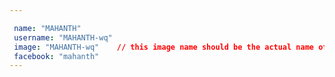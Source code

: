 ```yaml
---

 name: "MAHANTH"
 username: "MAHANTH-wq"
 image: "MAHANTH-wq"    // this image name should be the actual name of image you uploaded
 facebook: "mahanth"
---
```

